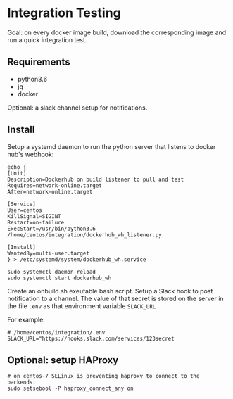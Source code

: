 Integration Testing
===================

Goal: on every docker image build, download the corresponding image and run a quick integration test.

Requirements
------------
- python3.6
- jq
- docker

Optional: a slack channel setup for notifications.

Install
-------
Setup a systemd daemon to run the python server that listens to docker hub's webhook:
```
echo {
[Unit]
Description=Dockerhub on build listener to pull and test
Requires=network-online.target
After=network-online.target

[Service]
User=centos
KillSignal=SIGINT
Restart=on-failure
ExecStart=/usr/bin/python3.6 /home/centos/integration/dockerhub_wh_listener.py

[Install]
WantedBy=multi-user.target
} > /etc/systemd/system/dockerhub_wh.service

sudo systemctl daemon-reload
sudo systemctl start dockerhub_wh
```

Create an onbuild.sh exeutable bash script.
Setup a Slack hook to post notification to a channel.
The value of that secret is stored on the server in the file `.env` as that environment variable `SLACK_URL`

For example:
```
# /home/centos/integration/.env
SLACK_URL="https://hooks.slack.com/services/123secret
```

Optional: setup HAProxy
-----------------------
```
# on centos-7 SELinux is preventing haproxy to connect to the backends:
sudo setsebool -P haproxy_connect_any on
```